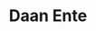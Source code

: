 ---
title: Daan Ente
bio: |
  Menighetsprest Mikaelkirken Kristensamfunnet i Oslo
avatar: /images/daan.png
featured: true
social:
  - title: facebook
    url: https://www.facebook.com/KristensamfunnetOslo/
---